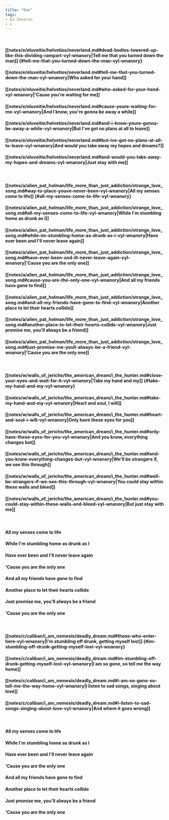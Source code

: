 ```yaml
---
title: "One"
tags:
- Ed Sheeran
- x
---
```

&nbsp;
#### [[notes/e/eluveitie/helvetios/neverland.md#dead-bodies-towered-up-like-this-dividing-rampart-vyl-wnanory|Tell me that you turned down the man]] {#tell-me-that-you-turned-down-the-man-vyl-wnanory}
#### [[notes/e/eluveitie/helvetios/neverland.md#tell-me-that-you-turned-down-the-man-vyl-wnanory|Who asked for your hand]]
#### [[notes/e/eluveitie/helvetios/neverland.md#who-asked-for-your-hand-vyl-wnanory|'Cause you're waiting for me]]
#### [[notes/e/eluveitie/helvetios/neverland.md#cause-youre-waiting-for-me-vyl-wnanory|And I know, you're gonna be away a while]]
#### [[notes/e/eluveitie/helvetios/neverland.md#and-i-know-youre-gonna-be-away-a-while-vyl-wnanory|But I've got no plans at all to leave]]
#### [[notes/e/eluveitie/helvetios/neverland.md#but-ive-got-no-plans-at-all-to-leave-vyl-wnanory|And would you take away my hopes and dreams?]]
#### [[notes/e/eluveitie/helvetios/neverland.md#and-would-you-take-away-my-hopes-and-dreams-vyl-wnanory|Just stay with me]]
&nbsp;
#### [[notes/a/alien_pat_holman/life_more_than_just_addiction/strange_love_song.md#way-to-place-youve-never-been-vyl-wnanory|All my senses come to life]] {#all-my-senses-come-to-life-vyl-wnanory}
#### [[notes/a/alien_pat_holman/life_more_than_just_addiction/strange_love_song.md#all-my-senses-come-to-life-vyl-wnanory|While I'm stumbling home as drunk as I]]
#### [[notes/a/alien_pat_holman/life_more_than_just_addiction/strange_love_song.md#while-im-stumbling-home-as-drunk-as-i-vyl-wnanory|Have ever been and I'll never leave again]]
#### [[notes/a/alien_pat_holman/life_more_than_just_addiction/strange_love_song.md#have-ever-been-and-ill-never-leave-again-vyl-wnanory|'Cause you are the only one]]
#### [[notes/a/alien_pat_holman/life_more_than_just_addiction/strange_love_song.md#cause-you-are-the-only-one-vyl-wnanory|And all my friends have gone to find]]
#### [[notes/a/alien_pat_holman/life_more_than_just_addiction/strange_love_song.md#and-all-my-friends-have-gone-to-find-vyl-wnanory|Another place to let their hearts collide]]
#### [[notes/a/alien_pat_holman/life_more_than_just_addiction/strange_love_song.md#another-place-to-let-their-hearts-collide-vyl-wnanory|Just promise me, you'll always be a friend]]
#### [[notes/a/alien_pat_holman/life_more_than_just_addiction/strange_love_song.md#just-promise-me-youll-always-be-a-friend-vyl-wnanory|'Cause you are the only one]]
&nbsp;
#### [[notes/w/walls_of_jericho/the_american_dream/i_the_hunter.md#close-your-eyes-and-wait-for-it-vyl-wnanory|Take my hand and my]] {#take-my-hand-and-my-vyl-wnanory}
#### [[notes/w/walls_of_jericho/the_american_dream/i_the_hunter.md#take-my-hand-and-my-vyl-wnanory|Heart and soul, I will]]
#### [[notes/w/walls_of_jericho/the_american_dream/i_the_hunter.md#heart-and-soul-i-will-vyl-wnanory|Only have these eyes for you]]
#### [[notes/w/walls_of_jericho/the_american_dream/i_the_hunter.md#only-have-these-eyes-for-you-vyl-wnanory|And you know, everything changes but]]
#### [[notes/w/walls_of_jericho/the_american_dream/i_the_hunter.md#and-you-know-everything-changes-but-vyl-wnanory|We'll be strangers if, we see this through]]
#### [[notes/w/walls_of_jericho/the_american_dream/i_the_hunter.md#well-be-strangers-if-we-see-this-through-vyl-wnanory|You could stay within these walls and bleed]]
#### [[notes/w/walls_of_jericho/the_american_dream/i_the_hunter.md#you-could-stay-within-these-walls-and-bleed-vyl-wnanory|But just stay with me]]
&nbsp;
#### All my senses come to life
#### While I'm stumbling home as drunk as I
#### Have ever been and I'll never leave again
#### 'Cause you are the only one
#### And all my friends have gone to find
#### Another place to let their hearts collide
#### Just promise me, you'll always be a friend
#### 'Cause you are the only one
&nbsp;
#### [[notes/c/caliban/i_am_nemesis/deadly_dream.md#those-who-enter-here-vyl-wnanory|I'm stumbling off drunk, getting myself lost]] {#im-stumbling-off-drunk-getting-myself-lost-vyl-wnanory}
#### [[notes/c/caliban/i_am_nemesis/deadly_dream.md#im-stumbling-off-drunk-getting-myself-lost-vyl-wnanory|I am so gone, so tell me the way home]]
#### [[notes/c/caliban/i_am_nemesis/deadly_dream.md#i-am-so-gone-so-tell-me-the-way-home-vyl-wnanory|I listen to sad songs, singing about love]]
#### [[notes/c/caliban/i_am_nemesis/deadly_dream.md#i-listen-to-sad-songs-singing-about-love-vyl-wnanory|And where it goes wrong]]
&nbsp;
#### All my senses come to life
#### While I'm stumbling home as drunk as I
#### Have ever been and I'll never leave again
#### 'Cause you are the only one
#### And all my friends have gone to find
#### Another place to let their hearts collide
#### Just promise me, you'll always be a friend
#### 'Cause you are the only one
